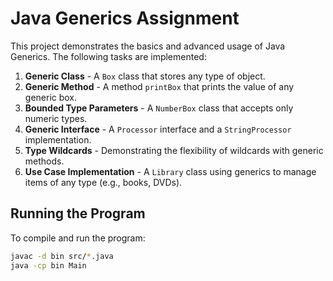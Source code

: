 # Java Generics Assignment

This project demonstrates the basics and advanced usage of Java Generics. The following tasks are implemented:

1. **Generic Class** - A `Box` class that stores any type of object.
2. **Generic Method** - A method `printBox` that prints the value of any generic box.
3. **Bounded Type Parameters** - A `NumberBox` class that accepts only numeric types.
4. **Generic Interface** - A `Processor` interface and a `StringProcessor` implementation.
5. **Type Wildcards** - Demonstrating the flexibility of wildcards with generic methods.
6. **Use Case Implementation** - A `Library` class using generics to manage items of any type (e.g., books, DVDs).

## Running the Program

To compile and run the program:
```bash
javac -d bin src/*.java
java -cp bin Main
